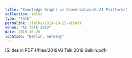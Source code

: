 ```yaml
---
title: "Knowledge Graphs in Conversational AI Platforms"
collection: talks
type: "Talk"
permalink: /talks/2019-10-25-aitalk
venue: "AI Talk 2019"
date: 2019-10-25
location: "Berlin, Germany"
---
```


[Slides in PDF](/files/2019/AI Talk 2019 Galkin.pdf)
